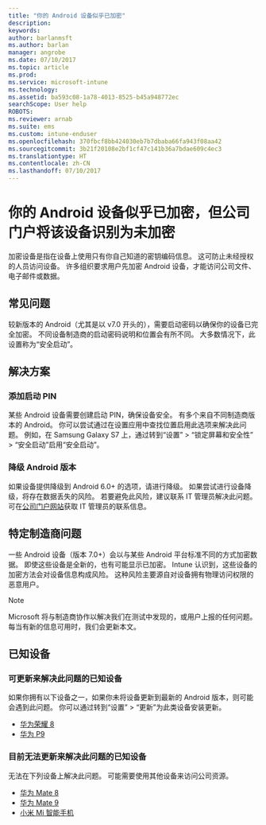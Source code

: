 ```yaml
---
title: "你的 Android 设备似乎已加密"
description: 
keywords: 
author: barlanmsft
ms.author: barlan
manager: angrobe
ms.date: 07/10/2017
ms.topic: article
ms.prod: 
ms.service: microsoft-intune
ms.technology: 
ms.assetid: ba593c08-1a78-4013-8525-b45a948772ec
searchScope: User help
ROBOTS: 
ms.reviewer: arnab
ms.suite: ems
ms.custom: intune-enduser
ms.openlocfilehash: 370fbcf8bb424030eb7b7dbaba66fa943f08aa42
ms.sourcegitcommit: 3b21f20108e2bf1cf47c141b36a7bdae609c4ec3
ms.translationtype: HT
ms.contentlocale: zh-CN
ms.lasthandoff: 07/10/2017
---
```

# <a name="your-android-device-seems-to-be-encrypted-but-company-portal-says-otherwise"></a>你的 Android 设备似乎已加密，但公司门户将该设备识别为未加密

加密设备是指在设备上使用只有你自己知道的密钥编码信息。 这可防止未经授权的人员访问设备。 许多组织要求用户先加密 Android 设备，才能访问公司文件、电子邮件或数据。

## <a name="common-issues"></a>常见问题

较新版本的 Android（尤其是以 v7.0 开头的），需要启动密码以确保你的设备已完全加密。 不同设备制造商的启动密码说明和位置会有所不同。 大多数情况下，此设置称为“安全启动”。 

## <a name="solutions"></a>解决方案

### <a name="add-a-startup-pin"></a>添加启动 PIN

某些 Android 设备需要创建启动 PIN，确保设备安全。 有多个来自不同制造商版本的 Android。 你可以尝试通过在设置应用中查找位置启用此选项来解决此问题。 例如，在 Samsung Galaxy S7 上，通过转到“设置” > “锁定屏幕和安全性” > “安全启动”启用“安全启动”。  

### <a name="downgrade-your-version-of-android"></a>降级 Android 版本

如果设备提供降级到 Android 6.0+ 的选项，请进行降级。 如果尝试进行设备降级，将存在数据丢失的风险。 若要避免此风险，建议联系 IT 管理员解决此问题。 可在[公司门户网站](http://portal.manage.microsoft.com)获取 IT 管理员的联系信息。

## <a name="specific-manufacturer-issues"></a>特定制造商问题

一些 Android 设备（版本 7.0+）会以与某些 Android 平台标准不同的方式加密数据。 即使这些设备是全新的，也有可能显示已加密。 Intune 认识到，这些设备的加密方法会对设备信息构成风险。 这种风险主要源自对设备拥有物理访问权限的恶意用户。

> [!Note]
> Microsoft 将与制造商协作以解决我们在测试中发现的，或用户上报的任何问题。 每当有新的信息可用时，我们会更新本文。 

## <a name="known-devices"></a>已知设备

### <a name="known-devices-that-can-be-updated-to-fix-this-issue"></a>可更新来解决此问题的已知设备

如果你拥有以下设备之一，如果你未将设备更新到最新的 Android 版本，则可能会遇到此问题。 你可以通过转到“设置” > “更新”为此类设备安装更新。 

- [华为荣耀 8](http://consumer.huawei.com/en/support/mobile-phones/honor8_en-sup.htm)
- [华为 P9](http://consumer.huawei.com/mobile-phones/p9/index.html)

### <a name="known-devices-that-currently-cannot-be-updated-to-fix-this-issue"></a>目前无法更新来解决此问题的已知设备

无法在下列设备上解决此问题。 可能需要使用其他设备来访问公司资源。 

- [华为 Mate 8](http://consumer.huawei.com/en/mobile-phones/mate8/index.htm)
- [华为 Mate 9](http://consumer.huawei.com/en/phones/mate9/)
- [小米 Mi 智能手机](https://xiaomi-mi.com/mi-smartphones/)
